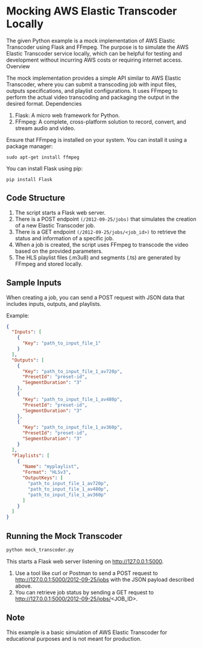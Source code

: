 # Mocking AWS Elastic Transcoder Locally

The given Python example is a mock implementation of AWS Elastic Transcoder using Flask and FFmpeg. The purpose is to simulate the AWS Elastic Transcoder service locally, which can be helpful for testing and development without incurring AWS costs or requiring internet access.
Overview

The mock implementation provides a simple API similar to AWS Elastic Transcoder, where you can submit a transcoding job with input files, outputs specifications, and playlist configurations. It uses FFmpeg to perform the actual video transcoding and packaging the output in the desired format.
Dependencies

1. Flask: A micro web framework for Python.
2. FFmpeg: A complete, cross-platform solution to record, convert, and stream audio and video.

Ensure that FFmpeg is installed on your system. You can install it using a package manager:

```shell
sudo apt-get install ffmpeg
```

You can install Flask using pip:

```shell
pip install Flask
```

## Code Structure

1. The script starts a Flask web server.
2. There is a POST endpoint `(/2012-09-25/jobs)` that simulates the creation of a new Elastic Transcoder job.
3. There is a GET endpoint `(/2012-09-25/jobs/<job_id>)` to retrieve the status and information of a specific job.
4. When a job is created, the script uses FFmpeg to transcode the video based on the provided parameters.
5. The HLS playlist files (.m3u8) and segments (.ts) are generated by FFmpeg and stored locally.

## Sample Inputs

When creating a job, you can send a POST request with JSON data that includes inputs, outputs, and playlists.

Example:

```json
{
  "Inputs": [
    {
      "Key": "path_to_input_file_1"
    }
  ],
  "Outputs": [
    {
      "Key": "path_to_input_file_1_av720p",
      "PresetId": "preset-id",
      "SegmentDuration": "3"
    },
    {
      "Key": "path_to_input_file_1_av480p",
      "PresetId": "preset-id",
      "SegmentDuration": "3"
    },
    {
      "Key": "path_to_input_file_1_av360p",
      "PresetId": "preset-id",
      "SegmentDuration": "3"
    }
  ],
  "Playlists": [
    {
      "Name": "myplaylist",
      "Format": "HLSv3",
      "OutputKeys": [
        "path_to_input_file_1_av720p",
        "path_to_input_file_1_av480p",
        "path_to_input_file_1_av360p"
      ]
    }
  ]
}
```

## Running the Mock Transcoder

```sh
python mock_transcoder.py
```

This starts a Flask web server listening on http://127.0.0.1:5000.

1. Use a tool like curl or Postman to send a POST request to http://127.0.0.1:5000/2012-09-25/jobs with the JSON payload described above.
2. You can retrieve job status by sending a GET request to http://127.0.0.1:5000/2012-09-25/jobs/<JOB_ID>.

## Note

This example is a basic simulation of AWS Elastic Transcoder for educational purposes and is not meant for production.
